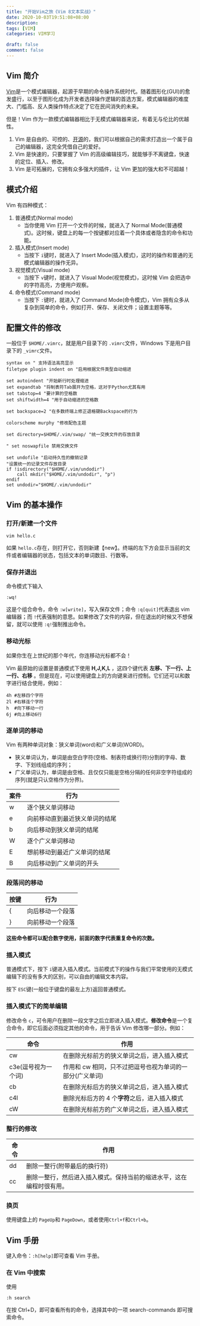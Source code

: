 ```yaml
---
title: "开始Vim之旅《Vim 8文本实战》"
date: 2020-10-03T19:51:08+08:00
description:
tags: [VIM]
categories: VIM学习

draft: false
comment: false
---
```


## Vim 简介

[Vim](https://baike.baidu.com/item/VIM/60410?fr=aladdin "Vim")是一个模式编辑器，起源于早期的命令操作系统时代。随着图形化(GUI)的愈发盛行，以至于图形化成为开发者选择操作逻辑的首选方案，模式编辑器的难度大、门槛高、反人类操作特点决定了它在民间消失的未来。

但是！Vim 作为一款模式编辑器相比于无模式编辑器来说，有着无与伦比的优越性。

1. Vim 是自由的、可控的、[开源](https://github.com/vim/vim/ "开源")的，我们可以根据自己的需求打造出一个属于自己的编辑器，这完全凭借自己的爱好。
2. Vim 是快速的，只要掌握了 Vim 的高级编辑技巧，就能够手不离键盘，快速的定位、插入、修改。
3. Vim 是可拓展的，它拥有众多强大的插件，让 Vim 更加的强大和不可超越！

## 模式介绍

Vim 有四种模式：

1. 普通模式(Normal mode)
   - 当你使用 Vim 打开一个文件的时候，就进入了 Normal Mode(普通模式)。这时候，键盘上的每一个按键都对应着一个具体或者隐含的命令和功能。
2. 插入模式(Insert mode)
   - 当按下 `i`键时，就进入了 Insert Mode(插入模式)，这时的操作和普通的无模式编辑器的操作无异。
3. 视觉模式(Visual mode)
   - 当按下 `v`键时，就进入了 Visual Mode(视觉模式)，这时候 Vim 会把选中的字符高亮，方便用户观察。
4. 命令模式(Command mode)
   - 当按下 `:`键时，就进入了 Command Mode(命令模式)，Vim 拥有众多从复杂到简单的命令，例如打开、保存、关闭文件；设置主题等等。

## 配置文件的修改

一般位于 `$HOME/.vimrc`，就是用户目录下的 `.vimrc`文件，Windows 下是用户目录下的 `_vimrc`文件。

```
syntax on " 支持语法高亮显示
filetype plugin indent on "启用根据文件类型自动缩进

set autoindent "开始新行时处理缩进
set expandtab "将制表符Tab展开为空格，这对于Python尤其有用
set tabstop=4 "要计算的空格数
set shiftwidth=4 "用于自动缩进的空格数

set backspace=2 "在多数终端上修正退格键Backspace的行为

colorscheme murphy "修改配色主题

set directory=$HOME/.vim/swap/ "统一交换文件的存放目录

" set noswapfile 禁用交换文件

set undofile "启动持久性的撤销记录
"设置统一的记录文件存放目录
if !isdirectory("$HOME/.vim/undodir")
    call mkdir("$HOME/.vim/undodir", "p")
endif
set undodir="$HOME/.vim/undodir"
```

## Vim 的基本操作

### 打开/新建一个文件

```
vim hello.c
```

如果 `hello.c`存在，则打开它，否则新建【new】。终端的左下方会显示当前的文件或者编辑器的状态，包括文本的单词数目、行数等。

### 保存并退出

命令模式下输入

```
:wq!
```

这是个组合命令，命令 `:w[write]`，写入保存文件；命令 `:q[quit]`代表退出 vim 编辑器；而 `!`代表强制的意思。如果修改了文件的内容，但在退出的时候又不想保留，就可以使用 `:q!`强制推出命令。

### 移动光标

如果你生在上世纪的那个年代，你连移动光标都不会！

Vim 最原始的设置是普通模式下使用 **H,J,K,L** ，这四个键代表 **左移、下一行、上一行、右移** 。但是现在，可以使用键盘上的方向键来进行控制。它们还可以和数字进行结合使用，例如：

```
4h #左移四个字符
2l #右移连个字符
h  #向下移动一行
6j #向上移动6行
```

### 逐单词的移动

Vim 有两种单词对象：狭义单词(word)和广义单词(WORD)。

- 狭义单词认为，单词是由空白字符(空格、制表符或换行符)分割的字母、数字、下划线组成的序列；
- 广义单词认为，单词是由空格、且仅仅只能是空格分隔的任何非空字符组成的序列(就是只认空格作为分界)。

| 案件 | 行为                           |
| ---- | ------------------------------ |
| w    | 逐个狭义单词移动               |
| e    | 向前移动直到最近狭义单词的结尾 |
| b    | 向后移动到狭义单词的结尾       |
| W    | 逐个广义单词移动               |
| E    | 想前移动到最近广义单词的结尾   |
| B    | 向后移动到广义单词的开头       |

### 段落间的移动

| 按键 | 行为             |
| ---- | ---------------- |
| {    | 向后移动一个段落 |
| }    | 向前移动一个段落 |

**这些命令都可以配合数字使用，前面的数字代表重复命令的次数。**

### 插入模式

普通模式下，按下 `i`键进入插入模式。当前模式下的操作与我们平常使用的无模式编辑下的没有多大的区别，可以自由的编辑文本内容。

按下 `ESC`键(一般位于键盘的最左上方)返回普通模式。

### 插入模式下的简单编辑

修改命令 `c`，可令用户在删除一段文字之后立即进入插入模式。**修改命令**是一个复合命令，即它后面必须指定其他的命令，用于告诉 Vim 修改哪一部分。例如：

| 命令                | 作用                                                     |
| ------------------- | -------------------------------------------------------- |
| cw                  | 在删除光标前方的狭义单词之后，进入插入模式               |
| c3e(逗号视为一个词) | 作用和 cw 相同，只不过把逗号也视为单词的一部分(广义单词) |
| cb                  | 在删除光标后方的狭义单词之后，进入插入模式               |
| c4l                 | 删除光标后方的 4 个**字符**之后，进入插入模式            |
| cW                  | 在删除光标前方的广义单词之后，进入插入模式               |

### 整行的修改

| 命令 | 作用                                                                 |
| ---- | -------------------------------------------------------------------- |
| dd   | 删除一整行(附带最后的换行符)                                         |
| cc   | 删除一整行，然后进入插入模式。保持当前的缩进水平，这在编程时很有用。 |

### 换页

使用键盘上的 `PageUp`和 `PageDown`，或者使用`Ctrl+f`和`Ctrl+b`。

## Vim 手册

键入命令：`:h[help]`即可查看 Vim 手册。

### 在 Vim 中搜索

使用

```
:h search
```

在按 Ctrl+D，即可查看所有的命令，选择其中的一项 search-commands 即可搜索命令。
